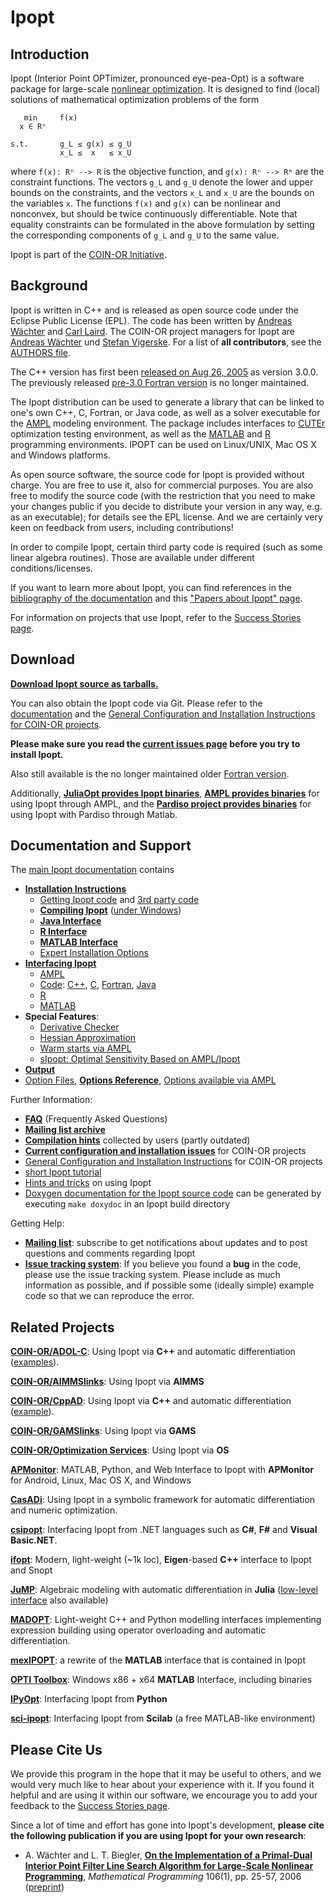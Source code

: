 Ipopt
=====

Introduction
------------

Ipopt (Interior Point OPTimizer, pronounced eye-pea-Opt) is a software package for large-scale [nonlinear optimization](http://wiki.mcs.anl.gov/NEOS/index.php/Nonlinear_Programming_FAQ).
It is designed to find (local) solutions of mathematical optimization problems of the form

```
   min     f(x)
  x ∈ Rⁿ

s.t.       g_L ≤ g(x) ≤ g_U
           x_L ≤  x   ≤ x_U
```
where ```f(x): Rⁿ --> R``` is the objective function, and ```g(x): Rⁿ --> Rᵐ```
are the constraint functions.  The vectors `g_L` and `g_U` denote the lower and upper bounds on the constraints, and the vectors `x_L` and `x_U` are the bounds on the variables `x`.
The functions `f(x)` and `g(x)` can be nonlinear and nonconvex, but should be twice continuously differentiable.
Note that equality constraints can be formulated in the above formulation by setting the corresponding components of `g_L` and `g_U` to the same value.

Ipopt is part of the [COIN-OR Initiative](http://www.coin-or.org).

Background
----------

Ipopt is written in C++ and is released as open source code under the Eclipse Public License (EPL).
The code has been written by [Andreas Wächter](http://www.mccormick.northwestern.edu/directory/profiles/Andreas-Waechter.html) and [Carl Laird](http://allthingsoptimal.com/biography/).
The COIN-OR project managers for Ipopt are [Andreas Wächter](http://users.iems.northwestern.edu/~andreasw) und [Stefan Vigerske](https://www.gams.com/~stefan).
For a list of **all contributors**, see the [AUTHORS file](Ipopt/AUTHORS).

The C++ version has first been [released on Aug 26, 2005](http://list.coin-or.org/pipermail/ipopt/2005-August/000331.html) as version 3.0.0.
The previously released [pre-3.0 Fortran version](http://www.coin-or.org/Ipopt/ipopt-fortran.html) is no longer maintained.


The Ipopt distribution can be used to generate a library that can be linked to one's own C++, C, Fortran, or Java code, as well as a solver executable for the [AMPL](http://www.ampl.com) modeling environment.
The package includes interfaces to [CUTEr](http://cuter.rl.ac.uk/cuter-www/) optimization testing environment, as well as the [MATLAB](http://www.mathworks.com/products/matlab) and [R](http://www.r-project.org/) programming environments.
IPOPT can be used on Linux/UNIX, Mac OS X and Windows platforms.

As open source software, the source code for Ipopt is provided without charge.
You are free to use it, also for commercial purposes.
You are also free to modify the source code (with the restriction that you need to make your changes public if you decide to distribute your version in any way, e.g. as an executable); for details see the EPL license.
And we are certainly very keen on feedback from users, including contributions!

In order to compile Ipopt, certain third party code is required (such as some linear algebra routines).
Those are available under different conditions/licenses.

If you want to learn more about Ipopt, you can find references in the [bibliography of the documentation](http://www.coin-or.org/Ipopt/documentation/node64.html) and this ["Papers about Ipopt" page](https://projects.coin-or.org/Ipopt/wiki/IpoptPapers).

For information on projects that use Ipopt, refer to the [Success Stories page](https://projects.coin-or.org/Ipopt/wiki/SuccessStories).


Download
--------

**[Download Ipopt source as tarballs.](http://www.coin-or.org/download/source/Ipopt)**

You can also obtain the Ipopt code via Git.
Please refer to the [documentation](http://www.coin-or.org/Ipopt/documentation/) and the [General Configuration and Installation Instructions for COIN-OR projects](https://projects.coin-or.org/CoinHelp/).

**Please make sure you read the [current issues page](https://projects.coin-or.org/CoinHelp/wiki/current-issues) before you try to install Ipopt.**

Also still available is the no longer maintained older [Fortran version](http://www.coin-or.org/Ipopt/ipopt-fortran.html).

Additionally, **[JuliaOpt provides Ipopt binaries](https://github.com/JuliaOpt/IpoptBuilder/releases)**,
**[AMPL provides binaries](http://ampl.com/products/solvers/open-source/#ipopt)** for using Ipopt through AMPL,
and the **[Pardiso project provides binaries](https://pardiso-project.org/index.html#binaries)** for using Ipopt with Pardiso through Matlab.


Documentation and Support
-------------------------

The [main Ipopt documentation](http://www.coin-or.org/Ipopt/documentation/) contains
 * **[Installation Instructions](http://www.coin-or.org/Ipopt/documentation/node10.html)**
   * [Getting Ipopt code](http://www.coin-or.org/Ipopt/documentation/node12.html) and [3rd party code](http://www.coin-or.org/Ipopt/documentation/node13.html)
   * **[Compiling Ipopt](http://www.coin-or.org/Ipopt/documentation/node14.html)** ([under Windows](http://www.coin-or.org/Ipopt/documentation/node15.html))
   * **[Java Interface](http://www.coin-or.org/Ipopt/documentation/node16.html)**
   * **[R Interface](http://www.coin-or.org/Ipopt/documentation/node17.html)**
   * **[MATLAB Interface](http://www.coin-or.org/Ipopt/documentation/node18.html)**
   * [Expert Installation Options](http://www.coin-or.org/Ipopt/documentation/node19.html)
 * **[Interfacing Ipopt](http://www.coin-or.org/Ipopt/documentation/node20.html)**
   * [AMPL](http://www.coin-or.org/Ipopt/documentation/node21.html)
   * [Code](http://www.coin-or.org/Ipopt/documentation/node22.html):
     [C++](http://www.coin-or.org/Ipopt/documentation/node23.html),
     [C](http://www.coin-or.org/Ipopt/documentation/node24.html),
     [Fortran](http://www.coin-or.org/Ipopt/documentation/node25.html),
     [Java](http://www.coin-or.org/Ipopt/documentation/node26.html)
   * [R](http://www.coin-or.org/Ipopt/documentation/node27.html)
   * [MATLAB](http://www.coin-or.org/Ipopt/documentation/node28.html)
 * **Special Features**:
   * [Derivative Checker](http://www.coin-or.org/Ipopt/documentation/node30.html)
   * [Hessian Approximation](http://www.coin-or.org/Ipopt/documentation/node31.html)
   * [Warm starts via AMPL](http://www.coin-or.org/Ipopt/documentation/node32.html)
   * [sIpopt: Optimal Sensitivity Based on AMPL/Ipopt](http://www.coin-or.org/Ipopt/documentation/node33.html)
 * **[Output](http://www.coin-or.org/Ipopt/documentation/node36.html)**
 * [Option Files](http://www.coin-or.org/Ipopt/documentation/node35.html),
   **[Options Reference](http://www.coin-or.org/Ipopt/documentation/node40.html)**, [Options available via AMPL](http://www.coin-or.org/Ipopt/documentation/node63.html)

Further Information:
 * **[FAQ](https://projects.coin-or.org/Ipopt/wiki/FAQ)** (Frequently Asked Questions)
 * **[Mailing list archive](http://list.coin-or.org/pipermail/ipopt/)**
 * **[Compilation hints](https://projects.coin-or.org/Ipopt/wiki/CompilationHints)** collected by users (partly outdated)
 * **[Current configuration and installation issues](https://projects.coin-or.org/CoinHelp/wiki/current-issues)** for COIN-OR projects
 * [General Configuration and Installation Instructions](https://projects.coin-or.org/CoinHelp/) for COIN-OR projects
 * [short Ipopt tutorial](http://drops.dagstuhl.de/volltexte/2009/2089/pdf/09061.WaechterAndreas.Paper.2089.pdf)
 * [Hints and tricks](https://projects.coin-or.org/Ipopt/wiki/HintsAndTricks) on using Ipopt
 * [Doxygen documentation for the Ipopt source code](http://www.coin-or.org/Ipopt/doxygen) can be generated by executing `make doxydoc` in an Ipopt build directory

Getting Help:
 * **[Mailing list](http://list.coin-or.org/mailman/listinfo/ipopt)**: subscribe to get notifications about updates and to post questions and comments regarding Ipopt
 * **[Issue tracking system](https://github.com/coin-or/Ipopt/issues/)**: If you believe you found a **bug** in the code, please use the issue tracking system.
   Please include as much information as possible, and if possible some (ideally simple) example code so that we can reproduce the error.

Related Projects
----------------

**[COIN-OR/ADOL-C](https://projects.coin-or.org/ADOL-C)**: Using Ipopt via **C++** and automatic differentiation ([examples](https://projects.coin-or.org/ADOL-C/browser/stable/2.4/ADOL-C/examples/additional_examples/ipopt)).

**[COIN-OR/AIMMSlinks](https://projects.coin-or.org/AIMMSlinks)**: Using Ipopt via **AIMMS**

**[COIN-OR/CppAD](https://projects.coin-or.org/CppAD)**: Using Ipopt via **C++** and automatic differentiation ([example](http://www.coin-or.org/CppAD/Doc/ipopt_solve.htm)).

**[COIN-OR/GAMSlinks](https://projects.coin-or.org/GAMSlinks)**: Using Ipopt via **GAMS**

**[COIN-OR/Optimization Services](https://projects.coin-or.org/OS)**: Using Ipopt via  **OS**

**[APMonitor](http://apmonitor.com)**: MATLAB, Python, and Web Interface to Ipopt with **APMonitor** for Android, Linux, Mac OS X, and Windows

**[CasADi](https://github.com/casadi/casadi/wiki)**: Using Ipopt in a symbolic framework for automatic differentiation and numeric optimization.

**[csipopt](https://github.com/cureos/csipopt)**: Interfacing Ipopt from .NET languages such as **C#**, **F#** and **Visual Basic.NET**.

**[ifopt](https://github.com/ethz-adrl/ifopt)**: Modern, light-weight (~1k loc), **Eigen**-based **C++** interface to Ipopt and Snopt   

**[JuMP](https://github.com/JuliaOpt/JuMP.jl)**: Algebraic modeling with automatic differentiation in **Julia** ([low-level interface](https://github.com/JuliaOpt/Ipopt.jl) also available)

**[MADOPT](https://github.com/stanle/madopt)**: Light-weight C++ and Python modelling interfaces implementing expression building using operator overloading and automatic differentiation.

**[mexIPOPT](https://github.com/ebertolazzi/mexIPOPT)**: a rewrite of the **MATLAB** interface that is contained in Ipopt

**[OPTI Toolbox](http://www.i2c2.aut.ac.nz/Wiki/OPTI/)**: Windows x86 + x64 **MATLAB** Interface, including binaries

**[IPyOpt](https://github.com/g-braeunlich/IPyOpt)**: Interfacing Ipopt from **Python**

**[sci-ipopt](http://forge.scilab.org/index.php/p/sci-ipopt)**: Interfacing Ipopt from **Scilab** (a free MATLAB-like environment)

Please Cite Us
--------------

We provide this program in the hope that it may be useful to others, and we would very much like to hear about your experience with it.
If you found it helpful and are using it within our software, we encourage you to add your feedback to the [Success Stories page](https://projects.coin-or.org/Ipopt/wiki/SuccessStories).

Since a lot of time and effort has gone into Ipopt's development, **please cite the following publication if you are using Ipopt for your own research**:

* A. Wächter and L. T. Biegler, **[On the Implementation of a Primal-Dual Interior Point Filter Line Search Algorithm for Large-Scale Nonlinear Programming](http://dx.doi.org/10.1007/s10107-004-0559-y)**, _Mathematical Programming_ 106(1), pp. 25-57, 2006
  ([preprint](http://www.optimization-online.org/DB_HTML/2004/03/836.html))
